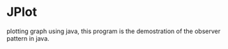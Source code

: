 JPlot
=====

plotting graph using java, this program is the demostration of the observer pattern in java.
